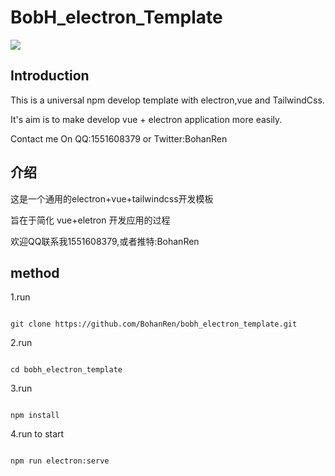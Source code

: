 # BobH_electron_Template
![](https://raw.githubusercontent.com/BohanRen/bobh_electron_template/master/img/img.png)
## Introduction

This is a universal npm develop template with electron,vue and TailwindCss.

It's aim is to make develop vue + electron application more easily.

Contact me On QQ:1551608379 or Twitter:BohanRen

## 介绍

这是一个通用的electron+vue+tailwindcss开发模板

旨在于简化 vue+eletron 开发应用的过程

欢迎QQ联系我1551608379,或者推特:BohanRen

## method

1.run

```shell

git clone https://github.com/BohanRen/bobh_electron_template.git

```

2.run

```shell

cd bobh_electron_template

```

3.run

```shell

npm install

```

4.run to start

```shell

npm run electron:serve

```
